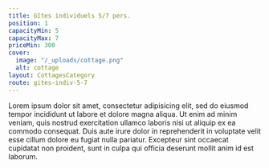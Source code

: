 ```yaml
---
title: Gîtes individuels 5/7 pers.
position: 1
capacityMin: 5
capacityMax: 7
priceMin: 300
cover:
  image: "/_uploads/cottage.png"
  alt: cottage
layout: CottagesCategory
route: gites-indiv-5-7
---
```


Lorem ipsum dolor sit amet, consectetur adipisicing elit, sed do eiusmod tempor incididunt ut labore et dolore magna aliqua. Ut enim ad minim veniam, quis nostrud exercitation ullamco laboris nisi ut aliquip ex ea commodo consequat. Duis aute irure dolor in reprehenderit in voluptate velit esse cillum dolore eu fugiat nulla pariatur. Excepteur sint occaecat cupidatat non proident, sunt in culpa qui officia deserunt mollit anim id est laborum.
